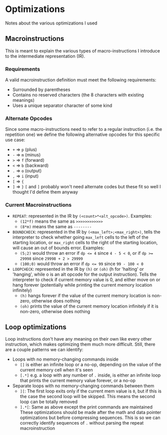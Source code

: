 # Optimizations
Notes about the various optimizations I used

## Macroinstructions
This is meant to explain the various types of macro-instructions I introduce to the intermediate representation (IR).

### Requirements
A valid macroinstruction definition must meet the following requirements:
- Surrounded by parentheses
- Contains no reserved characters (the 8 characters with existing meanings)
- Uses a unique separator character of some kind

### Alternate Opcodes
Since some macro-instructions need to refer to a regular instruction (i.e. the repetition one) we define the following
alternative opcodes for this specific use case:
- `+` => `p` (plus)
- `-` => `m` (minus)
- `>` => `f` (forward)
- `<` => `b` (backward)
- `.` => `o` (output)
- `,` => `i` (input)
- `[` => `{`
- `]` => `}`
`[` and `]` probably won't need alternate codes but these fit so well I thought I'd define them anyway

### Current Macroinstructions
- `REPEAT`: represented in the IR by `(<count>*<alt_opcode>)`. Examples:
    - `(12*f)` means the same as `>>>>>>>>>>>>`
    - `(8*m)` means the same as `--------`
- `BOUNDCHECK`: represented in the IR by `(<max_left>;<max_right>)`, tells the interpreter to check whether going
`max_left` cells to the left of the starting location, or `max_right` cells to the right of the starting location, will
cause an out of bounds error. Examples:
    - `(5;2)` would throw an error if `dp <= 4` since `4 - 5 < 0`, or if `dp >= 29998` since `29998 + 2 > 29999`
    - `(100;0)` would throw an error if `dp <= 99` since `99 - 100 < 0`
- `LOOPCHECK`: represented in the IR by `(h)` or `(oh)` (h for 'halting' or 'hanging', while o is an alt opcode for the
output instruction). Tells the interpreter to check if current memory value is 0, and either move on or hang forever 
(potentially while printing the current memory location infinitely)
    - `(h)` hangs forever if the value of the current memory location is non-zero, otherwise does nothing
    - `(oh)` prints the value of the current memory location infinitely if it is non-zero, otherwise does nothing


## Loop optimizations
Loop instructions don't have any meaning on their own like every other instruction, which makes optimizing them much
more difficult. Still, there are a couple patterns we can identify:
- Loops with no memory-changing commands inside
    - `[]` is either an infinite loop or a no-op, depending on the value of the current memory cell when it's seen
    - `[.*]` e.g. a loop with any number of `.` inside, is either an infinite loop that prints the current memory value
    forever, or a no-op
- Separate loops with no memory-changing commands between them
    - `][`: The first loop exits only if the current mem value is `0`, but if this is the case the second loop will be
    skipped. This means the second loop can be totally removed
    - `].*[`: Same as above except the print commands are maintained
These optimizations should be made after the math and data pointer optimizations but before compressing sequences. This
is so we can correctly identify sequences of `.` without parsing the repeat macroinstruction
